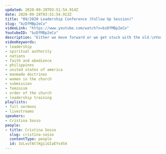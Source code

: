 ```yaml
---
updated: 2020-09-28T03:51:54.914Z
date: 2020-09-28T03:51:54.913Z
title: "09/2020 Leadership Conference (Follow Up Session)"
slug: "bzDfMBp2eCo"
videoLink: "https://www.youtube.com/watch?v=bzDfMBp2eCo"
YoutubeID: "bzDfMBp2eCo"
description: "Either we move forward or we get stuck with the old.\nYou have to pass the love test. Matthew 22:37-38 (The first and greatest commandment)\nSubmission to Lord Jesus must be more important than all the other submissions (husband, spiritual authority, children)\nSpiritual Amazonians (Women are coming to the front lines). They will create such a tital wave that it will wash away the feminist movement across the world.\nFinances - Pass the giving test"
videoKeywords:
- leadership
- spiritual authority
- nations
- faith and obedience
- philippines
- united states of america
- manmade doctrines
- women in the church
- submission
- feminism
- order of the church
- leadership training
playlists:
- full sermons
- livestreams
speakers:
- Cristina Sosso
people:
- title: Cristina Sosso
  slug: cristina-sosso
  contentType: people
  id: 3zLvufAtlKgiiGIaEYs4S4
---
```

